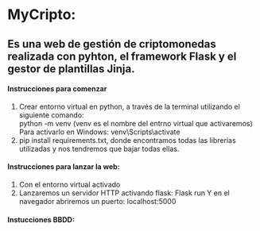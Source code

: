# MyCripto: 

## Es una web de gestión de criptomonedas realizada con pyhton, el framework Flask y el gestor de plantillas Jinja. 

#### Instrucciones para comenzar
1. Crear entorno virtual en python, a través de la terminal utilizando el siguiente comando:  
    python -m venv (venv es el nombre del entrno virtual que activaremos)
    Para activarlo en Windows: venv\Scripts\activate
2. pip install requirements.txt, donde encontramos todas las librerias utilizadas y nos tendremos que bajar todas ellas. 

#### Instrucciones para lanzar la web: 
1. Con el entorno virtual activado
2. Lanzaremos un servidor HTTP activando flask:
    Flask run 
    Y en el navegador abriremos un puerto: localhost:5000


#### Instucciones BBDD:


